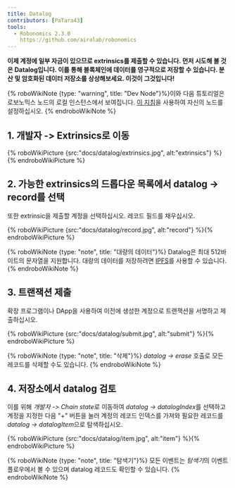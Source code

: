 ```yaml
---
title: Datalog
contributors: [PaTara43]
tools:
  - Robonomics 2.3.0
    https://github.com/airalab/robonomics
---
```


**이제 계정에 일부 자금이 있으므로 extrinsics를 제출할 수 있습니다. 먼저 시도해 볼 것은 Datalog입니다. 이를 통해 블록체인에 데이터를 영구적으로 저장할 수 있습니다. 분산 및 암호화된 데이터 저장소를 상상해보세요. 이것이 그것입니다!**

{% roboWikiNote {type: "warning", title: "Dev Node"}%}이와 다음 튜토리얼은 로보노믹스 노드의 로컬 인스턴스에서 보여집니다. [이 지침](/docs/run-dev-node)을 사용하여 자신의 노드를 설정하십시오.
{% endroboWikiNote %}


## 1. 개발자 -> Extrinsics로 이동

{% roboWikiPicture {src:"docs/datalog/extrinsics.jpg", alt:"extrinsics"} %}{% endroboWikiPicture %}

## 2. 가능한 extrinsics의 드롭다운 목록에서 datalog -> record를 선택

또한 extrinsic을 제출할 계정을 선택하십시오. 레코드 필드를 채우십시오.

{% roboWikiPicture {src:"docs/datalog/record.jpg", alt:"record"} %}{% endroboWikiPicture %}

{% roboWikiNote {type: "note", title: "대량의 데이터"}%} Datalog은 최대 512바이트의 문자열을 지원합니다. 대량의 데이터를 저장하려면 [IPFS](https://ipfs.tech/)를 사용할 수 있습니다.
{% endroboWikiNote %}

## 3. 트랜잭션 제출

확장 프로그램이나 DApp을 사용하여 이전에 생성한 계정으로 트랜잭션을 서명하고 제출하십시오.

{% roboWikiPicture {src:"docs/datalog/submit.jpg", alt:"submit"} %}{% endroboWikiPicture %}

{% roboWikiNote {type: "note", title: "삭제"}%} *datalog -> erase* 호출로 모든 레코드를 삭제할 수도 있습니다.
{% endroboWikiNote %}

## 4. 저장소에서 datalog 검토

이를 위해 *개발자 -> Chain state*로 이동하여 *datalog -> datalogIndex*를 선택하고 계정을 지정한 다음 "+" 버튼을 눌러 계정의 레코드 인덱스를 가져와 필요한 레코드를 *datalog -> datalogItem*으로 탐색하십시오.

{% roboWikiPicture {src:"docs/datalog/item.jpg", alt:"item"} %}{% endroboWikiPicture %}

{% roboWikiNote {type: "note", title: "탐색기"}%} 모든 이벤트는 *탐색기*의 이벤트 플로우에서 볼 수 있으며 datalog 레코드도 확인할 수 있습니다.
{% endroboWikiNote %}
